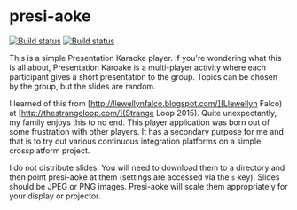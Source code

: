 # presi-aoke

[![Build status](https://ci.appveyor.com/api/projects/status/vdfcuwmxxvrgni92/branch/master?svg=true)](https://ci.appveyor.com/project/fhunleth/presi-aoke/branch/master)
[![Build status](https://travis-ci.org/fhunleth/presi-aoke.png)](https://travis-ci.org/fhunleth/presi-aoke)

This is a simple Presentation Karaoke player. If you're wondering what this
is all about, Presentation Karoake is a multi-player activity where
each participant gives a short presentation to the group. Topics can be
chosen by the group, but the slides are random.

I learned of this from [http://llewellynfalco.blogspot.com/](Llewellyn Falco) at
[http://thestrangeloop.com/](Strange Loop 2015). Quite unexpectantly, my
family enjoys this to no end. This player application was born out of
some frustration with other players. It has a secondary purpose for me and that
is to try out various continuous integration platforms on a simple crossplatform
project.

I do not distribute slides. You will need to download them to a directory and then
point presi-aoke at them (settings are accessed via the `s` key). Slides should be JPEG
or PNG images. Presi-aoke will scale them appropriately for your display or projector.

